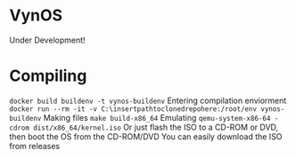 # VynOS
Under Development!
# Compiling
`docker build buildenv -t vynos-buildenv`
Entering compilation enviorment
`docker run --rm -it -v C:\insertpathtoclonedrepohere:/root/env vynos-buildenv`
Making files
`make build-x86_64`
Emulating
`qemu-system-x86-64 -cdrom dist/x86_64/kernel.iso`
Or just flash the ISO to a CD-ROM or DVD, then boot the OS from the CD-ROM/DVD
You can easily download the ISO from releases